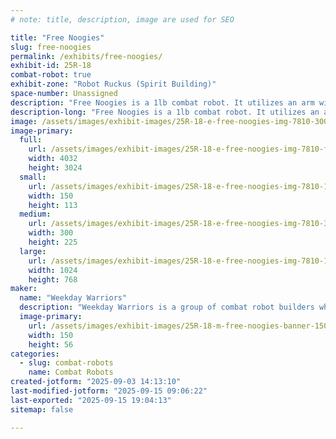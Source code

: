 ```yaml
---
# note: title, description, image are used for SEO

title: "Free Noogies"
slug: free-noogies
permalink: /exhibits/free-noogies/
exhibit-id: 25R-18
combat-robot: true
exhibit-zone: "Robot Ruckus (Spirit Building)"
space-number: Unassigned
description: "Free Noogies is a 1lb combat robot. It utilizes an arm with a spinning weapon to attack opponents."
description-long: "Free Noogies is a 1lb combat robot. It utilizes an arm with a spinning weapon to attack opponents from the top where their armor is usually weaker."
image: /assets/images/exhibit-images/25R-18-e-free-noogies-img-7810-300x225.jpg
image-primary: 
  full:
    url: /assets/images/exhibit-images/25R-18-e-free-noogies-img-7810-full.jpg
    width: 4032
    height: 3024
  small:
    url: /assets/images/exhibit-images/25R-18-e-free-noogies-img-7810-150x113.jpg
    width: 150
    height: 113
  medium:
    url: /assets/images/exhibit-images/25R-18-e-free-noogies-img-7810-300x225.jpg
    width: 300
    height: 225
  large:
    url: /assets/images/exhibit-images/25R-18-e-free-noogies-img-7810-1024x768.jpg
    width: 1024
    height: 768
maker: 
  name: "Weekday Warriors"
  description: "Weekday Warriors is a group of combat robot builders who enjoy building and fighting combat robots."
  image-primary:
    url: /assets/images/exhibit-images/25R-18-m-free-noogies-banner-150x56.png
    width: 150
    height: 56
categories: 
  - slug: combat-robots
    name: Combat Robots
created-jotform: "2025-09-03 14:13:10"
last-modified-jotform: "2025-09-15 09:06:22"
last-exported: "2025-09-15 19:04:13"
sitemap: false

---
```

